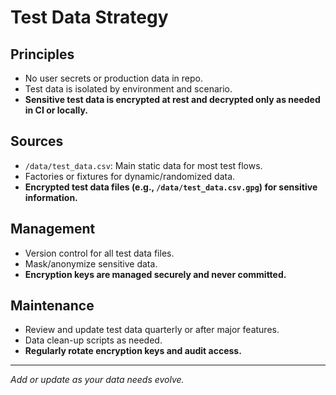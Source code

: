 # Test Data Strategy

## Principles
- No user secrets or production data in repo.
- Test data is isolated by environment and scenario.
- **Sensitive test data is encrypted at rest and decrypted only as needed in CI or locally.**

## Sources
- `/data/test_data.csv`: Main static data for most test flows.
- Factories or fixtures for dynamic/randomized data.
- **Encrypted test data files (e.g., `/data/test_data.csv.gpg`) for sensitive information.**

## Management
- Version control for all test data files.
- Mask/anonymize sensitive data.
- **Encryption keys are managed securely and never committed.**

## Maintenance
- Review and update test data quarterly or after major features.
- Data clean-up scripts as needed.
- **Regularly rotate encryption keys and audit access.**

---

_Add or update as your data needs evolve._
